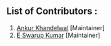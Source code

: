 ## List of Contributors :

1.  [Ankur Khandelwal](https://www.linkedin.com/in/ankur-k-918446139/) [Maintainer]
2.  [E Swarup Kumar](https://www.linkedin.com/in/e-swarup-kumar/) [Maintainer]

